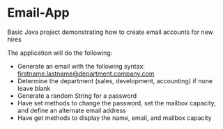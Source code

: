 # Email-App
Basic Java project demonstrating how to create email accounts for new hires

The application will do the following:
- Generate an email with the following syntax: firstname.lastname@department.company.com
- Determine the department (sales, development, accounting) if none leave blank
- Generate a random String for a password
- Have set methods to change the password, set the mailbox capacity, and define an alternate email address
- Have get methods to display the name, email, and mailbox capacity
